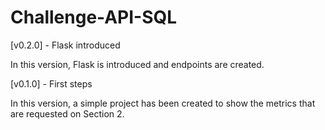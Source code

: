 # Challenge-API-SQL

[v0.2.0] - Flask introduced

In this version, Flask is introduced and endpoints are created.

[v0.1.0] - First steps

In this version, a simple project has been created to show the metrics that are requested on Section 2.

